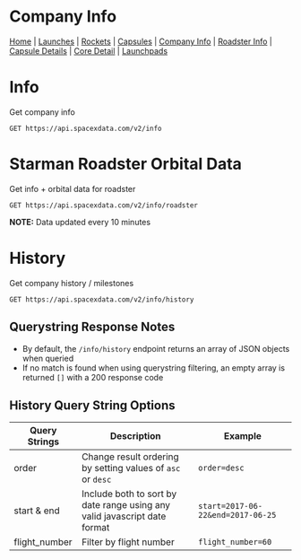 # Company Info

[Home](https://github.com/r-spacex/SpaceX-API/blob/master/docs/home.md) | [Launches](https://github.com/r-spacex/SpaceX-API/blob/master/docs/launches.md) | [Rockets](https://github.com/r-spacex/SpaceX-API/blob/master/docs/rocket.md) | [Capsules](https://github.com/r-spacex/SpaceX-API/blob/master/docs/capsule.md) | [Company Info](https://github.com/r-spacex/SpaceX-API/blob/master/docs/company_info.md) | [Roadster Info](https://github.com/r-spacex/SpaceX-API/blob/master/docs/roadster.md) | [Capsule Details](https://github.com/r-spacex/SpaceX-API/blob/master/docs/capsule_detail.md) | [Core Detail](https://github.com/r-spacex/SpaceX-API/blob/master/docs/core_detail.md) | [Launchpads](https://github.com/r-spacex/SpaceX-API/blob/master/docs/launchpad.md)

# Info
Get company info
```http
GET https://api.spacexdata.com/v2/info
```

# Starman Roadster Orbital Data
Get info + orbital data for roadster
```http
GET https://api.spacexdata.com/v2/info/roadster
```
**NOTE:** Data updated every 10 minutes

# History
Get company history / milestones
```http
GET https://api.spacexdata.com/v2/info/history
```

## Querystring Response Notes
* By default, the `/info/history` endpoint returns an array of JSON objects when queried
* If no match is found when using querystring filtering, an empty array is returned `[]` with a 200 response code

## History Query String Options
| Query Strings  | Description | Example |
| ------------- | ------------- | ------------- |
| order  | Change result ordering by setting values of `asc` or `desc` | `order=desc` |
| start & end  | Include both to sort by date range using any valid javascript date format | `start=2017-06-22&end=2017-06-25` |
| flight\_number  | Filter by flight number  | `flight_number=60` |